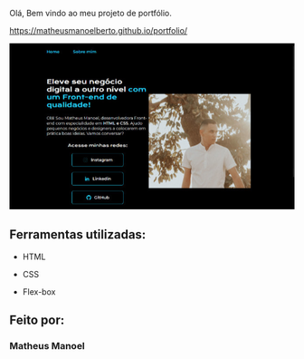 Olá, Bem vindo ao meu projeto de portfólio.

https://matheusmanoelberto.github.io/portfolio/

![image](https://raw.githubusercontent.com/matheusmanoelberto/portfolio/main/image/img-projeto.jpeg)

## Ferramentas utilizadas:

* HTML

* CSS

* Flex-box

## Feito por:

### Matheus Manoel
